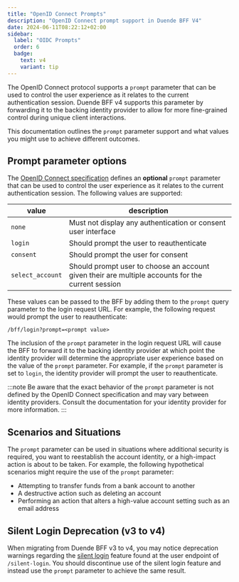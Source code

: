 ```yaml
---
title: "OpenID Connect Prompts"
description: "OpenID Connect prompt support in Duende BFF V4"  
date: 2024-06-11T08:22:12+02:00
sidebar:
  label: "OIDC Prompts"
  order: 6
  badge:
    text: v4
    variant: tip
---
```


The OpenID Connect protocol supports a `prompt` parameter that can be used to control the user experience as it relates to the current authentication session. Duende BFF v4 supports this parameter by forwarding it to the backing identity provider to allow for more fine-grained control during unique client interactions.

This documentation outlines the `prompt` parameter support and what values you might use to achieve different outcomes.

## Prompt parameter options

The [OpenID Connect specification](https://openid.net/specs/openid-connect-core-1_0.html) defines an **optional** `prompt` parameter that can be used to control the user experience as it relates to the current authentication session. The following values are supported:

| value            | description                                                                                       |
|------------------|---------------------------------------------------------------------------------------------------|
| `none`           | Must not display any authentication or consent user interface                                     |
| `login`          | Should prompt the user to reauthenticate                                                          |
| `consent`        | Should prompt the user for consent                                                                |
| `select_account` | Should prompt user to choose an account given their are multiple accounts for the current session |

These values can be passed to the BFF by adding them to the `prompt` query parameter to the login request URL. For example, the following request would prompt the user to reauthenticate:

```http
/bff/login?prompt=<prompt value>
```

The inclusion of the `prompt` parameter in the login request URL will cause the BFF to forward it to the backing identity provider at which point the identity provider will determine the appropriate user experience based on the value of the `prompt` parameter. For example, if the `prompt` parameter is set to `login`, the identity provider will prompt the user to reauthenticate.

:::note
 Be aware that the exact behavior of the `prompt` parameter is not defined by the OpenID Connect specification and may vary between identity providers. Consult the documentation for your identity provider for more information.
:::

## Scenarios and Situations

The `prompt` parameter can be used in situations where additional security is required, you want to reestablish the account identity, or a high-impact action is about to be taken. For example, the following hypothetical scenarios might require the use of the `prompt` parameter:

- Attempting to transfer funds from a bank account to another
- A destructive action such as deleting an account
- Performing an action that alters a high-value account setting such as an email address

## Silent Login Deprecation (v3 to v4)

When migrating from Duende BFF v3 to v4, you may notice deprecation warnings regarding the [silent login](./management/silent-login.md) feature found at the user endpoint of `/silent-login`. You should discontinue use of the silent login feature and instead use the `prompt` parameter to achieve the same result.






